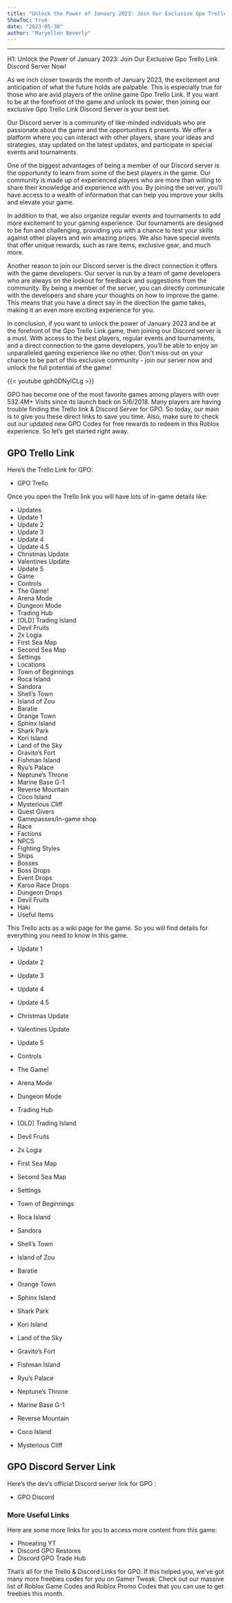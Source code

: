 ```yaml
---
title: "Unlock the Power of January 2023: Join Our Exclusive Gpo Trello Link Discord Server Now!"
ShowToc: true 
date: "2023-05-30"
author: "Maryellen Beverly"
---
```

*****
H1: Unlock the Power of January 2023: Join Our Exclusive Gpo Trello Link Discord Server Now!

As we inch closer towards the month of January 2023, the excitement and anticipation of what the future holds are palpable. This is especially true for those who are avid players of the online game Gpo Trello Link. If you want to be at the forefront of the game and unlock its power, then joining our exclusive Gpo Trello Link Discord Server is your best bet.

Our Discord server is a community of like-minded individuals who are passionate about the game and the opportunities it presents. We offer a platform where you can interact with other players, share your ideas and strategies, stay updated on the latest updates, and participate in special events and tournaments.

One of the biggest advantages of being a member of our Discord server is the opportunity to learn from some of the best players in the game. Our community is made up of experienced players who are more than willing to share their knowledge and experience with you. By joining the server, you’ll have access to a wealth of information that can help you improve your skills and elevate your game.

In addition to that, we also organize regular events and tournaments to add more excitement to your gaming experience. Our tournaments are designed to be fun and challenging, providing you with a chance to test your skills against other players and win amazing prizes. We also have special events that offer unique rewards, such as rare items, exclusive gear, and much more.

Another reason to join our Discord server is the direct connection it offers with the game developers. Our server is run by a team of game developers who are always on the lookout for feedback and suggestions from the community. By being a member of the server, you can directly communicate with the developers and share your thoughts on how to improve the game. This means that you have a direct say in the direction the game takes, making it an even more exciting experience for you.

In conclusion, if you want to unlock the power of January 2023 and be at the forefront of the Gpo Trello Link game, then joining our Discord server is a must. With access to the best players, regular events and tournaments, and a direct connection to the game developers, you’ll be able to enjoy an unparalleled gaming experience like no other. Don't miss out on your chance to be part of this exclusive community - join our server now and unlock the full potential of the game!

{{< youtube gph0DNylCLg >}} 



GPO has become one of the most favorite games among players with over 532.4M+ Visits since its launch back on 5/6/2018. Many players are having trouble finding the Trello link & Discord Server for GPO. So today, our main is to give you these direct links to save you time. Also, make sure to check out our updated new GPO Codes for free rewards to redeem in this Roblox experience. So let’s get started right away.
 
## GPO Trello Link
 

 
Here’s the Trello Link for GPO:
 
- GPO Trello

 
Once you open the Trello link you will have lots of in-game details like:
 
- Updates
 - Update 1
 - Update 2
 - Update 3
 - Update 4
 - Update 4.5
 - Christmas Update
 - Valentines Update
 - Update 5
 - Game
 - Controls
 - The Game!
 - Arena Mode
 - Dungeon Mode
 - Trading Hub
 - [OLD] Trading Island
 - Devil Fruits
 - 2x Logia
 - First Sea Map
 - Second Sea Map
 - Settings
 - Locations
 - Town of Beginnings
 - Roca Island
 - Sandora
 - Shell’s Town
 - Island of Zou
 - Baratie
 - Orange Town
 - Sphinx Island
 - Shark Park
 - Kori Island
 - Land of the Sky
 - Gravito’s Fort
 - Fishman Island
 - Ryu’s Palace
 - Neptune’s Throne
 - Marine Base G-1
 - Reverse Mountain
 - Coco Island
 - Mysterious Cliff
 - Quest Givers
 - Gamepasses/In-game shop
 - Race
 - Factions
 - NPCS
 - Fighting Styles
 - Ships
 - Bosses
 - Boss Drops
 - Event Drops
 - Karoo Race Drops
 - Dungeon Drops
 - Devil Fruits
 - Haki
 - Useful Items

 
This Trello acts as a wiki page for the game. So you will find details for everything you need to know in this game.
 
- Update 1
 - Update 2
 - Update 3
 - Update 4
 - Update 4.5
 - Christmas Update
 - Valentines Update
 - Update 5

 
- Controls
 - The Game!
 - Arena Mode
 - Dungeon Mode
 - Trading Hub
 - [OLD] Trading Island
 - Devil Fruits
 - 2x Logia
 - First Sea Map
 - Second Sea Map
 - Settings

 
- Town of Beginnings
 - Roca Island
 - Sandora
 - Shell’s Town
 - Island of Zou
 - Baratie
 - Orange Town
 - Sphinx Island
 - Shark Park
 - Kori Island
 - Land of the Sky
 - Gravito’s Fort
 - Fishman Island
 - Ryu’s Palace
 - Neptune’s Throne
 - Marine Base G-1
 - Reverse Mountain
 - Coco Island
 - Mysterious Cliff

 
## GPO Discord Server Link
 
Here’s the dev’s official Discord server link for GPO :
 
- GPO Discord

 
### More Useful Links
 
Here are some more links for you to access more content from this game:
 
- Phoeating YT
 - Discord GPO Restores
 - Discord GPO Trade Hub

 
That’s all for the Trello & Discord Links for GPO. If this helped you, we’ve got many more freebies codes for you on Gamer Tweak. Check out our massive list of Roblox Game Codes and Roblox Promo Codes that you can use to get freebies this month.




